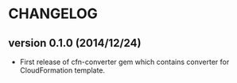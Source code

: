 CHANGELOG
=========

## version 0.1.0 (2014/12/24)
  - First release of cfn-converter gem which contains converter for CloudFormation template.
